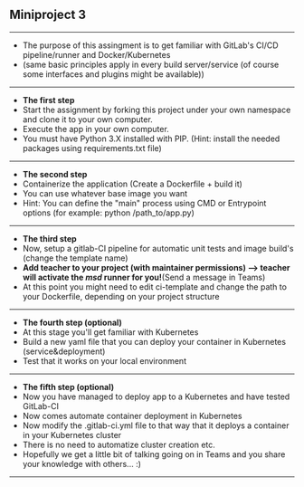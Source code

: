 ## Miniproject 3

---

* The purpose of this assingment is to get familiar with GitLab's CI/CD pipeline/runner and Docker/Kubernetes
* (same basic principles apply in every build server/service (of course some interfaces and plugins might be available))

---

* **The first step**
* Start the assignment by forking this project under your own namespace and clone it to your own computer.
* Execute the app in your own computer.
* You must have Python 3.X installed with PIP. (Hint: install the needed packages using requirements.txt file)

---

* **The second step**
* Containerize the application (Create a Dockerfile + build it)
* You can use whatever base image you want
* Hint: You can define the "main" process using CMD or Entrypoint options (for example: python /path_to/app.py)


---

* **The third step**
* Now, setup a gitlab-CI pipeline for automatic unit tests and image build's (change the template name)
* **Add teacher to your project (with maintainer permissions) --> teacher will activate the *msd* runner for you!**(Send a message in Teams)
* At this point you might need to edit ci-template and change the path to your Dockerfile, depending on your project structure

---

* **The fourth step (optional)**
* At this stage you'll get familiar with Kubernetes
* Build a new yaml file that you can deploy your container in Kubernetes (service&deployment)
* Test that it works on your local environment

---

* **The fifth step (optional)**
* Now you have managed to deploy app to a Kubernetes and have tested GitLab-CI  
* Now comes automate container deployment in Kubernetes  
* Now modify the .gitlab-ci.yml file to that way that it deploys a container in your Kubernetes cluster
* There is no need to automatize cluster creation etc.
* Hopefully we get a little bit of talking going on in Teams and you share your knowledge with others... :)


---
